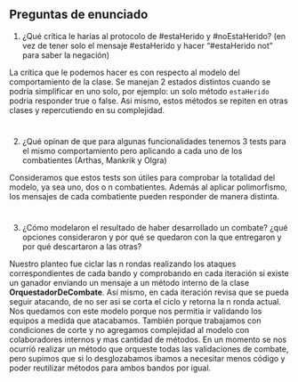 ## Preguntas de enunciado

1. ¿Qué crítica le harías al protocolo de #estaHerido y #noEstaHerido? (en vez de tener solo el mensaje #estaHerido y hacer “#estaHerido not” para saber la negación)

La crítica que le podemos hacer es con respecto al modelo del comportamiento de la clase. Se manejan 2 estados distintos cuando se podría simplificar en uno solo, por ejemplo: un solo método ``estaHerido`` podria responder true o false. Asi mismo, estos métodos se repiten en otras clases y repercutiendo en su complejidad.

#
2. ¿Qué opinan de que para algunas funcionalidades tenemos 3 tests para el mismo comportamiento pero aplicando a cada uno de los combatientes (Arthas, Mankrik y Olgra)

Consideramos que estos tests son útiles para comprobar la totalidad del modelo, ya sea uno, dos o n combatientes. Además al aplicar polimorfismo, los mensajes de cada combatiente pueden responder de manera distinta.

#
3. ¿Cómo modelaron el resultado de haber desarrollado un combate? ¿qué opciones consideraron y por qué se quedaron con la que entregaron y por qué descartaron a las otras?

Nuestro planteo fue ciclar las n rondas realizando los ataques correspondientes de cada bando y comprobando en cada iteración si existe un ganador enviando un mensaje a un método interno de la clase **OrquestadorDeCombate**. Así mismo, en cada iteración revisa que se pueda seguir atacando, de no ser asi se corta el ciclo y retorna la n ronda actual. </br>
Nos quedamos con este modelo porque nos permitia ir validando los equipos a medida que atacabamos. También porque trabajamos con condiciones de corte y no agregamos complejidad al modelo con colaboradores internos y mas cantidad de métodos. En un momento se nos ocurrió realizar un método que orqueste todas las validaciones de combate, pero supimos que si lo desglozabamos ibamos a necesitar menos código y poder reutilizar métodos para ambos bandos por igual.
